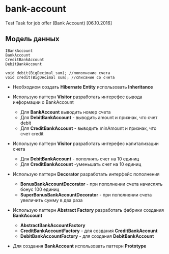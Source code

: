 # bank-account
Test Task for job offer (Bank Account) [06.10.2016]

## Модель данных

    IBankAccount
    BankAccount
    CreditBankAccount
    DebitBankAccount
    
    void debit(BigDecimal sum); //пополнение счета
    void credit(BigDecimal sum); //списание со счета
    
* Необходиом создать **Hibernate Entity** использовать **Inheritance**

* Использую паттерн **Visitor** разработать интерефес вывода информации о BankAccount
    * Для **BankAccount** выводить номер счета
    * Для **DebitBankAccount** - выводить amount и признак, что счет debit
    * Для **CreditBankAccount** - выводить minAmount и признак, что счет credit
    
* Использую паттерн **Visitor** разработать интерефес капитализации счета    
    * Для **DebitBankAccount** - пополнять счет на 10 единиц
    * Для **CreditBankAccount** -уменьшать счет на 10 единиц    

* Использую паттерн **Decorator** разработать интерфейс пополнения
    * **BonusBankAccountDecorator** - при пополнении счета начислять бонус 100 единиц
    * **SuperBonusBankAccountDecorator** - при пополнении счета увеличить сумму в два раза
    
* Использую паттерн **Abstract Factory** разработать фабрики создания **BankAccount**
    * **AbstractBankAccountFactory**
    * **CreditBankAccountFactory** - для создания **CreditBankAccount**
    * **DebitBankAccountFactory** - для создания **DebitBankAccount**
    
* Для создания **BankAccount** использовать паттерн **Prototype**